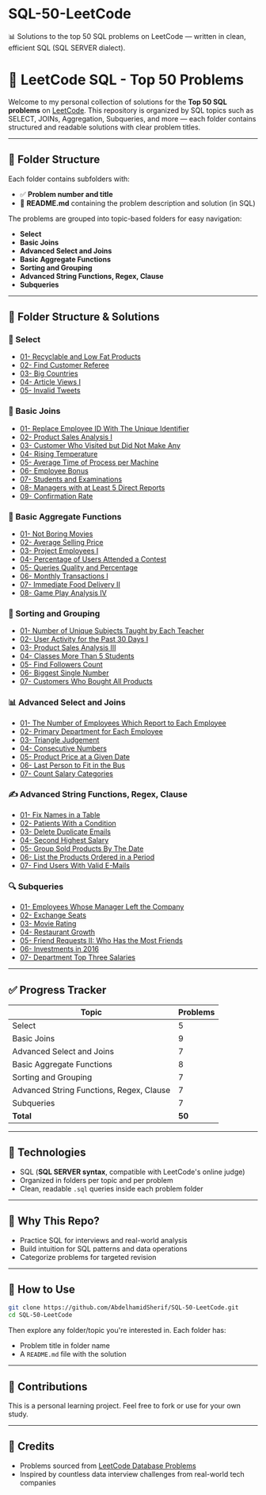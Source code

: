 # SQL-50-LeetCode
📊 Solutions to the top 50 SQL problems on LeetCode — written in clean, efficient SQL (SQL SERVER dialect).

# 🧠 LeetCode SQL - Top 50 Problems

Welcome to my personal collection of solutions for the **Top 50 SQL problems** on [LeetCode](https://leetcode.com/studyplan/top-sql-50/). This repository is organized by SQL topics such as SELECT, JOINs, Aggregation, Subqueries, and more — each folder contains structured and readable solutions with clear problem titles.

---

## 📂 Folder Structure

Each folder contains subfolders with:

* ✅ **Problem number and title**
* 📄 **README.md** containing the problem description and solution (in SQL)

The problems are grouped into topic-based folders for easy navigation:

* **Select**
* **Basic Joins**
* **Advanced Select and Joins**
* **Basic Aggregate Functions**
* **Sorting and Grouping**
* **Advanced String Functions, Regex, Clause**
* **Subqueries**

---

## 📂 Folder Structure & Solutions

### 📘 Select
- [01- Recyclable and Low Fat Products](./Select/01-%20Recyclable%20and%20Low%20Fat%20Products/README.md)
- [02- Find Customer Referee](./Select/02-Find%20Customer%20Referee/README.md)
- [03- Big Countries](./Select/03%20-Big%20Countries/README.md)
- [04- Article Views I](./Select/04-Article%20Views%20I/README.md)
- [05- Invalid Tweets](./Select/05-%20Invalid%20Tweets/README.md)

### 🔁 Basic Joins
- [01- Replace Employee ID With The Unique Identifier](./Basic%20Joins/01-%20Replace%20Employee%20ID%20With%20The%20Unique%20Identifier/README.md)
- [02- Product Sales Analysis I](./Basic%20Joins/02-%20Product%20Sales%20Analysis%20I/README.md)
- [03- Customer Who Visited but Did Not Make Any](./Basic%20Joins/03-%20Customer%20Who%20Visited%20but%20Did%20Not%20Make%20Any/README.md)
- [04- Rising Temperature](./Basic%20Joins/04-%20Rising%20Temperature/README.md)
- [05- Average Time of Process per Machine](./Basic%20Joins/05-%20Average%20Time%20of%20Process%20per%20Machine/README.md)
- [06- Employee Bonus](./Basic%20Joins/06-%20Employee%20Bonus/README.md)
- [07- Students and Examinations](./Basic%20Joins/07-%20Students%20and%20Examinations/README.md)
- [08- Managers with at Least 5 Direct Reports](./Basic%20Joins/08-%20Managers%20with%20at%20Least%205%20Direct%20Reports/README.md)
- [09- Confirmation Rate](./Basic%20Joins/09-%20Confirmation%20Rate/README.md)

### 🧮 Basic Aggregate Functions
- [01- Not Boring Movies](./Basic%20Aggregate%20Functions/01-%20Not%20Boring%20Movies/README.md)
- [02- Average Selling Price](./Basic%20Aggregate%20Functions/02-%20Average%20Selling%20Price/README.md)
- [03- Project Employees I](./Basic%20Aggregate%20Functions/03-%20Project%20Employees%20I/README.md)
- [04- Percentage of Users Attended a Contest](./Basic%20Aggregate%20Functions/04-%20Percentage%20of%20Users%20Attended%20a%20Contest/README.md)
- [05- Queries Quality and Percentage](./Basic%20Aggregate%20Functions/05-%20Queries%20Quality%20and%20Percentage/README.md)
- [06- Monthly Transactions I](./Basic%20Aggregate%20Functions/06%20-Monthly%20Transactions%20I/README.md)
- [07- Immediate Food Delivery II](./Basic%20Aggregate%20Functions/07-%20Immediate%20Food%20Delivery%20II/README.md)
- [08- Game Play Analysis IV](./Basic%20Aggregate%20Functions/08%20-Game%20Play%20Analysis%20IV/README.md)

### 🔄 Sorting and Grouping
- [01- Number of Unique Subjects Taught by Each Teacher](./Sorting%20and%20Grouping/01-%20Number%20of%20Unique%20Subjects%20Taught%20by%20Each%20Teacher/README.md)
- [02- User Activity for the Past 30 Days I](./Sorting%20and%20Grouping/02-%20User%20Activity%20for%20the%20Past%2030%20Days%20I/README.md)
- [03- Product Sales Analysis III](./Sorting%20and%20Grouping/03-%20Product%20Sales%20Analysis%20III/README.md)
- [04- Classes More Than 5 Students](./Sorting%20and%20Grouping/04-%20Classes%20More%20Than%205%20Students/README.md)
- [05- Find Followers Count](./Sorting%20and%20Grouping/05-%20Find%20Followers%20Count/README.md)
- [06- Biggest Single Number](./Sorting%20and%20Grouping/06-%20Biggest%20Single%20Number/README.md)
- [07- Customers Who Bought All Products](./Sorting%20and%20Grouping/07-%20Customers%20Who%20Bought%20All%20Products/README.md)

### 📊 Advanced Select and Joins
- [01- The Number of Employees Which Report to Each Employee](./Advanced%20Select%20and%20Joins/01-%20The%20Number%20of%20Employees%20Which%20Report%20to%20Each%20Employee/README.md)
- [02- Primary Department for Each Employee](./Advanced%20Select%20and%20Joins/02-%20Primary%20Department%20for%20Each%20Employee/README.md)
- [03- Triangle Judgement](./Advanced%20Select%20and%20Joins/03-%20Triangle%20Judgement/README.md)
- [04- Consecutive Numbers](./Advanced%20Select%20and%20Joins/04-%20Consecutive%20Numbers/README.md)
- [05- Product Price at a Given Date](./Advanced%20Select%20and%20Joins/05-%20Product%20Price%20at%20a%20Given%20Date/README.md)
- [06- Last Person to Fit in the Bus](./Advanced%20Select%20and%20Joins/06-%20Last%20Person%20to%20Fit%20in%20the%20Bus/README.md)
- [07- Count Salary Categories](./Advanced%20Select%20and%20Joins/07-%20Count%20Salary%20Categories/README.md)

### ✍️ Advanced String Functions, Regex, Clause
- [01- Fix Names in a Table](./Advanced%20String%20Functions%2C%20Regex%2C%20Clause/01%20Fix%20Names%20in%20a%20Table/README.md)
- [02- Patients With a Condition](./Advanced%20String%20Functions%2C%20Regex%2C%20Clause/02-%20Patients%20With%20a%20Condition/README.md)
- [03- Delete Duplicate Emails](./Advanced%20String%20Functions%2C%20Regex%2C%20Clause/03%20Delete%20Duplicate%20Emails/README.md)
- [04- Second Highest Salary](./Advanced%20String%20Functions%2C%20Regex%2C%20Clause/04-%20Second%20Highest%20Salary/README.md)
- [05- Group Sold Products By The Date](./Advanced%20String%20Functions%2C%20Regex%2C%20Clause/05%20Group%20Sold%20Products%20By%20The%20Date/README.md)
- [06- List the Products Ordered in a Period](./Advanced%20String%20Functions%2C%20Regex%2C%20Clause/06-%20List%20the%20Products%20Ordered%20in%20a%20Period/README.md)
- [07- Find Users With Valid E-Mails](./Advanced%20String%20Functions%2C%20Regex%2C%20Clause/07%20Find%20Users%20With%20Valid%20E-Mails/README.md)

### 🔍 Subqueries
- [01- Employees Whose Manager Left the Company](./Subqueries/01-%20Employees%20Whose%20Manager%20Left%20the%20Company/README.md)
- [02- Exchange Seats](./Subqueries/02-%20Exchange%20Seats/README.md)
- [03- Movie Rating](./Subqueries/03-%20Movie%20Rating/README.md)
- [04- Restaurant Growth](./Subqueries/04-%20Restaurant%20Growth/README.md)
- [05- Friend Requests II: Who Has the Most Friends](./Subqueries/05-%20Friend%20Requests%20II%3A%20Who%20Has%20the%20Most%20Friends/README.md)
- [06- Investments in 2016](./Subqueries/06-%20Investments%20in%202016/README.md)
- [07- Department Top Three Salaries](./Subqueries/07-%20Department%20Top%20Three%20Salaries/README.md)

---

## ✅ Progress Tracker

| Topic                                    | Problems |
| ---------------------------------------- | -------- |
| Select                                   | 5        |
| Basic Joins                              | 9        |
| Advanced Select and Joins                | 7        |
| Basic Aggregate Functions                | 8        |
| Sorting and Grouping                     | 7        |
| Advanced String Functions, Regex, Clause | 7        |
| Subqueries                               | 7        |
| **Total**                                | **50**   |

---

## 🚀 Technologies

* SQL (**SQL SERVER syntax**, compatible with LeetCode's online judge)
* Organized in folders per topic and per problem
* Clean, readable `.sql` queries inside each problem folder

---

## 🧠 Why This Repo?

* Practice SQL for interviews and real-world analysis
* Build intuition for SQL patterns and data operations
* Categorize problems for targeted revision

---

## 📜 How to Use

```bash
git clone https://github.com/AbdelhamidSherif/SQL-50-LeetCode.git
cd SQL-50-LeetCode
```

Then explore any folder/topic you're interested in. Each folder has:

* Problem title in folder name
* A `README.md` file with the solution

---

## 🤝 Contributions

This is a personal learning project. Feel free to fork or use for your own study.

---

## 📌 Credits

* Problems sourced from [LeetCode Database Problems](https://leetcode.com/studyplan/top-sql-50/)
* Inspired by countless data interview challenges from real-world tech companies
